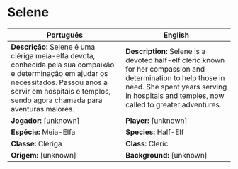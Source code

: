 # Selene

| Português | English |
|-----------|---------|
| **Descrição:** Selene é uma clériga meia-elfa devota, conhecida pela sua compaixão e determinação em ajudar os necessitados. Passou anos a servir em hospitais e templos, sendo agora chamada para aventuras maiores. | **Description:** Selene is a devoted half-elf cleric known for her compassion and determination to help those in need. She spent years serving in hospitals and temples, now called to greater adventures. |
| **Jogador:** [unknown] | **Player:** [unknown] |
| **Espécie:** Meia-Elfa | **Species:** Half-Elf |
| **Classe:** Clériga | **Class:** Cleric |
| **Origem:** [unknown] | **Background:** [unknown] |
